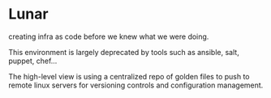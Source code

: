 # Lunar
creating infra as code before we knew what we were doing.

This environment is largely deprecated by tools such as ansible, salt, puppet, chef...

The high-level view is using a centralized repo of golden files to push to remote linux servers for versioning controls and configuration management.
